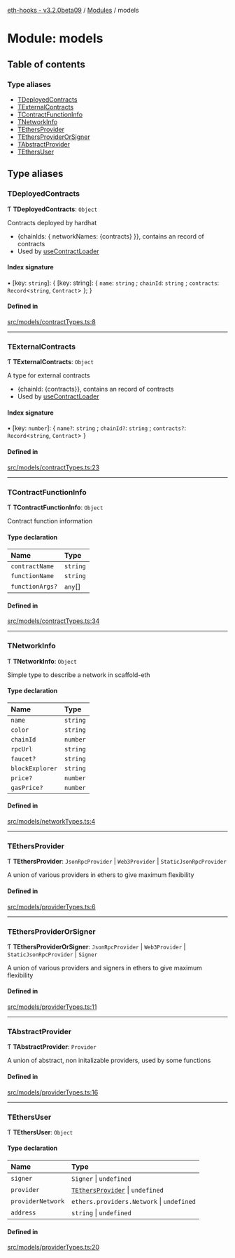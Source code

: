 [eth-hooks - v3.2.0beta09](../README.md) / [Modules](../modules.md) / models

# Module: models

## Table of contents

### Type aliases

- [TDeployedContracts](models.md#tdeployedcontracts)
- [TExternalContracts](models.md#texternalcontracts)
- [TContractFunctionInfo](models.md#tcontractfunctioninfo)
- [TNetworkInfo](models.md#tnetworkinfo)
- [TEthersProvider](models.md#tethersprovider)
- [TEthersProviderOrSigner](models.md#tethersproviderorsigner)
- [TAbstractProvider](models.md#tabstractprovider)
- [TEthersUser](models.md#tethersuser)

## Type aliases

### TDeployedContracts

Ƭ **TDeployedContracts**: `Object`

Contracts deployed by hardhat
- {chainIds: { networkNames: {contracts} }}, contains an record of contracts
- Used by [useContractLoader](index.md#usecontractloader)

#### Index signature

▪ [key: `string`]: { [key: string]: { `name`: `string` ; `chainId`: `string` ; `contracts`: `Record`<`string`, `Contract`\>  };  }

#### Defined in

[src/models/contractTypes.ts:8](https://github.com/scaffold-eth/eth-hooks/blob/9f8998d/src/models/contractTypes.ts#L8)

___

### TExternalContracts

Ƭ **TExternalContracts**: `Object`

A type for external contracts
- {chainId: {contracts}}, contains an record of contracts
- Used by [useContractLoader](index.md#usecontractloader)

#### Index signature

▪ [key: `number`]: { `name?`: `string` ; `chainId?`: `string` ; `contracts?`: `Record`<`string`, `Contract`\>  }

#### Defined in

[src/models/contractTypes.ts:23](https://github.com/scaffold-eth/eth-hooks/blob/9f8998d/src/models/contractTypes.ts#L23)

___

### TContractFunctionInfo

Ƭ **TContractFunctionInfo**: `Object`

Contract function information

#### Type declaration

| Name | Type |
| :------ | :------ |
| `contractName` | `string` |
| `functionName` | `string` |
| `functionArgs?` | `any`[] |

#### Defined in

[src/models/contractTypes.ts:34](https://github.com/scaffold-eth/eth-hooks/blob/9f8998d/src/models/contractTypes.ts#L34)

___

### TNetworkInfo

Ƭ **TNetworkInfo**: `Object`

Simple type to describe a network in scaffold-eth

#### Type declaration

| Name | Type |
| :------ | :------ |
| `name` | `string` |
| `color` | `string` |
| `chainId` | `number` |
| `rpcUrl` | `string` |
| `faucet?` | `string` |
| `blockExplorer` | `string` |
| `price?` | `number` |
| `gasPrice?` | `number` |

#### Defined in

[src/models/networkTypes.ts:4](https://github.com/scaffold-eth/eth-hooks/blob/9f8998d/src/models/networkTypes.ts#L4)

___

### TEthersProvider

Ƭ **TEthersProvider**: `JsonRpcProvider` \| `Web3Provider` \| `StaticJsonRpcProvider`

A union of various providers in ethers to give maximum flexibility

#### Defined in

[src/models/providerTypes.ts:6](https://github.com/scaffold-eth/eth-hooks/blob/9f8998d/src/models/providerTypes.ts#L6)

___

### TEthersProviderOrSigner

Ƭ **TEthersProviderOrSigner**: `JsonRpcProvider` \| `Web3Provider` \| `StaticJsonRpcProvider` \| `Signer`

A union of various providers and signers in ethers to give maximum flexibility

#### Defined in

[src/models/providerTypes.ts:11](https://github.com/scaffold-eth/eth-hooks/blob/9f8998d/src/models/providerTypes.ts#L11)

___

### TAbstractProvider

Ƭ **TAbstractProvider**: `Provider`

A union of abstract, non initalizable providers, used by some functions

#### Defined in

[src/models/providerTypes.ts:16](https://github.com/scaffold-eth/eth-hooks/blob/9f8998d/src/models/providerTypes.ts#L16)

___

### TEthersUser

Ƭ **TEthersUser**: `Object`

#### Type declaration

| Name | Type |
| :------ | :------ |
| `signer` | `Signer` \| `undefined` |
| `provider` | [`TEthersProvider`](models.md#tethersprovider) \| `undefined` |
| `providerNetwork` | `ethers.providers.Network` \| `undefined` |
| `address` | `string` \| `undefined` |

#### Defined in

[src/models/providerTypes.ts:20](https://github.com/scaffold-eth/eth-hooks/blob/9f8998d/src/models/providerTypes.ts#L20)
